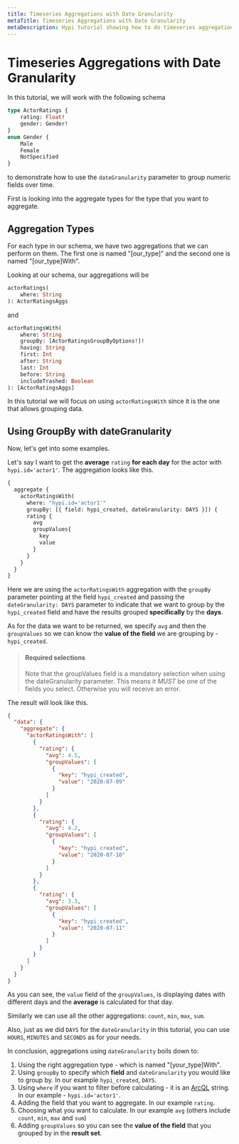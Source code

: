 ```yaml
---
title: Timeseries Aggregations with Date Granularity
metaTitle: Timeseries Aggregations with Date Granularity
metaDescription: Hypi tutorial showing how to do timeseries aggregations using the dateGranularity feature
---
```

# Timeseries Aggregations with Date Granularity

In this tutorial, we will work with the following schema

```graphql
type ActorRatings {
	rating: Float!
	gender: Gender!
}
enum Gender {
	Male
	Female
	NotSpecified
}
```

to  demonstrate how to use the `dateGranularity` parameter to group numeric fields over time. 

First is looking into the aggregate types for the type that you want to aggregate.

##  Aggregation Types

For each type in our schema, we have two aggregations that we can perform on them. 
The first one is named "[our_type]" and the second one is named "[our_type]With".

Looking at our schema, our aggregations will be

```graphql
actorRatings(
	where: String
): ActorRatingsAggs
```

and

```graphql
actorRatingsWith(
    where: String
    groupBy: [ActorRatingsGroupByOptions!]!
    having: String
    first: Int
    after: String
    last: Int
    before: String
    includeTrashed: Boolean
): [ActorRatingsAggs]
```

In this tutorial we will focus on using `actorRatingsWith` since it is the one that allows grouping data.

## Using GroupBy with dateGranularity

Now, let's get into some examples.

Let's say I want to get the  **average** `rating` **for each day** for the actor with `hypi.id='actor1'`.
The aggregation looks like this.

```graphql	
{
  aggregate {
    actorRatingsWith(
      where: "hypi.id='actor1'"
      groupBy: [{ field: hypi_created, dateGranularity: DAYS }]) {
      rating {
        avg
        groupValues{
          key
          value
        }
      }
    }
  }
}
```

Here we are using the `actorRatingsWith` aggregation with the `groupBy` parameter pointing at the field `hypi_created` and passing the ``dateGranularity: DAYS`` parameter to indicate that we want to group by the `hypi_created` field and have the results grouped **specifically** by the **days**.

As for the data we want to be returned, we specify `avg` and then the `groupValues` so we can know the **value of the field** we are grouping by - `hypi_created`. 


>#### Required selections
>
> Note that the groupValues field is a mandatory selection when using the dateGranularity parameter. This means it *MUST* be one of the fields you select. 
> Otherwise you will receive an error.



The result will look like this.

```json
{
  "data": {
    "aggregate": {
      "actorRatingsWith": [
        {
          "rating": {
            "avg": 4.5,
            "groupValues": [
              {
                "key": "hypi_created",
                "value": "2020-07-09"
              }
            ]
          }
        },
        {
          "rating": {
            "avg": 4.2,
            "groupValues": [
              {
                "key": "hypi_created",
                "value": "2020-07-10"
              }
            ]
          }
        },
        {
          "rating": {
            "avg": 3.3,
            "groupValues": [
              {
                "key": "hypi_created",
                "value": "2020-07-11"
              }
            ]
          }
        }
      ]
    }
  }
}
```

As you can see, the `value` field of the `groupValues`, is displaying dates with different days and the **average** is calculated for that day.

Similarly we can use all the other aggregations: `count`, `min`, `max`, `sum`.

Also, just as we did `DAYS` for the `dateGranularity` in this tutorial, you can use `HOURS`, `MINUTES` and `SECONDS` as for your needs.

In conclusion, aggregations using `dateGranularity` boils down to:

1. Using the right aggregation type - which is named "[your_type]With".
2. Using `groupBy` to specify which **field** and `dateGranularity` you would like to group by. In our example `hypi_created`, `DAYS`.
3. Using `where` if you want to filter before calculating - it is an [ArcQL](/reference/arcql) string. In our example - `hypi.id='actor1'`.
4. Adding the field that you want to aggregate. In our example `rating`.
5. Choosing what you want to calculate. In our example `avg` (others include `count`, `min`, `max` and `sum`)
6. Adding `groupValues` so you can see the **value of the field** that you grouped by in the **result set**.